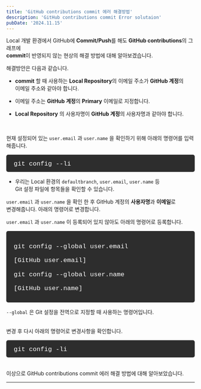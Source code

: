 ```yaml
---
title: 'GitHub contributions commit 에러 해결방법'
description: 'GitHub contributions commit Error solutaion'
pubDate: '2024.11.15'
---
```


Local 개발 환경에서 GitHub에 **Commit/Push**를 해도 **GitHub contributions**의 그래프에  
**commit**이 반영되지 않는 현상의 해결 방법에 대해 알아보겠습니다.

해결방안은 다음과 같습니다.

- **commit** 할 때 사용하는 **Local Repository**의 이메일 주소가 **GitHub 계정**의  
  이메일 주소와 같아야 합니다.
- 이메일 주소는 **GitHub 계정**의 **Primary** 이메일로 지정합니다.

- **Local Repository** 의 사용자명이 **GitHub 계정**의
  사용자명과 같아야 합니다.

<br>

현재 설정되어 있는 `user.email` 과 `user.name` 을 확인하기 위해 아래의 명령어를 입력해줍니다.

<div class="terminal">
git config --li
</div>

- 우리는 Local 환경의 `defaultbranch`, `user.email`, `user.name` 등  
  Git 설정 파일에 항목들을 확인할 수 있습니다.

`user.email` 과 `user.name` 을 확인 한 후 GitHub 계정의 **사용자명**과 **이메일**로  
 변경해줍니다. 아래의 명령어로 변경합니다.

`user.email` 과 `user.name` 이 등록되어 있지 않아도 아래의 명령어로 등록합니다.

<div class="terminal">

git config --global user.email

[GitHub user.email]

git config --global user.name

[GitHub user.name]

</div>

`--global` 은 Git 설정을 전역으로 지정할 때 사용하는 명령어입니다.

<br>
변경 후 다시 아래의 명령어로 변경사항을 확인합니다.

<div class="terminal">
git config -li
</div>
 <br>
이상으로 GitHub contributions commit 에러 해결 방법에 대해 알아보았습니다.

---

<style>
h1 {
    font-size: 1.8em;
    margin-bottom: 20px;
    color: #34495E;
}
.terminal {
    background-color: #2d2d2d; 
    color: #ffffff; 
    padding: 15px 10px 10px 20px;
    border-radius: 5px;
    font-family: 'Courier New', monospace;
    font-size: 17px;
    line-height: 1.2;
    overflow-x: auto;
    margin: 15px 0;
}
</style>

<script
  src="https://utteranc.es/client.js"
  repo="tjsgh1217/tjsgh1217.github.io"
  issue-term="pathname"
  theme="github-light"
  crossorigin="anonymous"
  async
></script>
